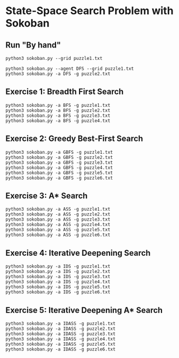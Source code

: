 # State-Space Search Problem with Sokoban

## Run "By hand"

~~~
python3 sokoban.py --grid puzzle1.txt

python3 sokoban.py --agent DFS --grid puzzle1.txt
python3 sokoban.py -a DFS -g puzzle2.txt
~~~

## Exercise 1: Breadth First Search

~~~
python3 sokoban.py -a BFS -g puzzle1.txt
python3 sokoban.py -a BFS -g puzzle2.txt
python3 sokoban.py -a BFS -g puzzle3.txt
python3 sokoban.py -a BFS -g puzzle4.txt
~~~

## Exercise 2: Greedy Best-First Search

~~~
python3 sokoban.py -a GBFS -g puzzle1.txt
python3 sokoban.py -a GBFS -g puzzle2.txt
python3 sokoban.py -a GBFS -g puzzle3.txt
python3 sokoban.py -a GBFS -g puzzle4.txt
python3 sokoban.py -a GBFS -g puzzle5.txt
python3 sokoban.py -a GBFS -g puzzle6.txt
~~~

## Exercise 3: A* Search

~~~
python3 sokoban.py -a ASS -g puzzle1.txt
python3 sokoban.py -a ASS -g puzzle2.txt
python3 sokoban.py -a ASS -g puzzle3.txt
python3 sokoban.py -a ASS -g puzzle4.txt
python3 sokoban.py -a ASS -g puzzle5.txt
python3 sokoban.py -a ASS -g puzzle6.txt
~~~

## Exercise 4: Iterative Deepening Search

~~~
python3 sokoban.py -a IDS -g puzzle1.txt
python3 sokoban.py -a IDS -g puzzle2.txt
python3 sokoban.py -a IDS -g puzzle3.txt
python3 sokoban.py -a IDS -g puzzle4.txt
python3 sokoban.py -a IDS -g puzzle5.txt
python3 sokoban.py -a IDS -g puzzle6.txt
~~~


## Exercise 5: Iterative Deepening A* Search

~~~
python3 sokoban.py -a IDASS -g puzzle1.txt
python3 sokoban.py -a IDASS -g puzzle2.txt
python3 sokoban.py -a IDASS -g puzzle3.txt
python3 sokoban.py -a IDASS -g puzzle4.txt
python3 sokoban.py -a IDASS -g puzzle5.txt
python3 sokoban.py -a IDASS -g puzzle6.txt
~~~
